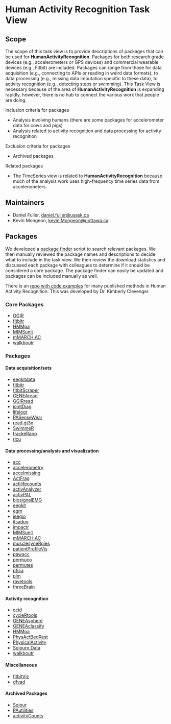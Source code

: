 # Human Activity Recognition Task View

## Scope

The scope of this task view is to provide descriptions of packages that can be used for <b>HumanActivityRecognition</b>. Packages for both research grade devices (e.g., accelerometers or GPS devices) and commercial wearable devices (e.g., Fitbit) are included. Packages can range from those for data acquisition (e.g., connecting to  APIs or reading in weird data formats), to data processing (e.g., missing data imputation specific to these data), to activity recognition (e.g., detecting steps or swimming). This Task View is necessary because of the area of <b>HumanActivityRecognition</b> is expanding rapidly, however, there is no hub to connect the various work that people are doing. 

Inclusion criteria for packages

* Analysis involving humans (there are some packages for accelerometer data for cows and pigs)
* Analysis related to activity recognition and data processing for activity recognition

Exclusion criteria for packages

* Archived packages

Related packages

* The <view>TimeSeries</view> view is related to <b>HumanActivityRecognition</b> because much of the analysis work uses high-frequency time series data from accelerometers. 

## Maintainers

* Daniel Fuller, daniel.fuller@usask.ca
* Kevin Mongeon, kevin.Mongeon@uottawa.ca

## Packages 

We developed a [package finder](https://github.com/walkabilly/pa_task_view/blob/master/package-finder.md) script to search relevant packages. We then manually reviewed the package names and descriptions to decide what to include in the task view. We then review the download statistics and discussed each package with colleagues to determine if it should be considered a core package. The package finder can easily be updated and packages can be included manually as well. 

There is an [repo with code examples](https://github.com/clevengerkimberly/AccelerometerRepository) for many published methods in Human Activity Recognition. This was developed by Dr. Kimberly Clevenger. 

### Core Packages 

* [GGIR](https://cran.r-project.org/web/packages/GGIR/index.html)
* [fitbitr](https://cran.r-project.org/web/packages/fitbitr/index.html)
* [HMMpa](https://cran.r-project.org/web/packages/HMMpa/index.html)
* [MIMSunit](https://cran.r-project.org/web/packages/MIMSunit/index.html)
* [mMARCH.AC](https://cran.r-project.org/web/packages/mMARCH.AC/index.html)
* [walkboutr](https://cran.r-project.org/web/packages/walkboutr/index.html)

### Packages

#### Data acquisition/sets

* [eegkitdata](https://cran.r-project.org/web/packages/eegkitdata/index.html)
* [fitbitr](https://cran.r-project.org/web/packages/fitbitr/index.html)
* [fitbitScraper](https://cran.r-project.org/web/packages/fitbitScraper/index.html)
* [GENEAread](https://cran.r-project.org/web/packages/GENEAread/index.html)
* [GGIRread](https://cran.r-project.org/web/packages/GGIRread/index.html)
* [jointDiag](https://cran.r-project.org/web/packages/jointDiag/index.html)
* [lifelogr](https://cran.r-project.org/web/packages/lifelogr/)
* [PASenseWear](https://cran.r-project.org/web/packages/PASenseWear/)
* [read.gt3x](https://cran.r-project.org/web/packages/read.gt3x/index.html)
* [SwimmeR](https://cran.r-project.org/web/packages/SwimmeR/index.html)
* [trackeRapp](https://cran.r-project.org/web/packages/trackeRapp/index.html)
* [ricu](https://cran.r-project.org/web/packages/ricu/index.html)

#### Data processing/analysis and visualization

* [acc](https://cran.r-project.org/web/packages/acc/index.html)
* [accelerometry](https://cran.r-project.org/web/packages/accelerometry/index.html)
* [accelmissing](https://cran.r-project.org/web/packages/accelmissing/index.html)
* [ActFrag](https://cran.r-project.org/web//packages/ActFrag/index.html)
* [actilifecounts](https://cran.r-project.org/web/packages/actilifecounts/index.html)
* [activAnalyzer](https://cran.r-project.org/web/packages/activAnalyzer/index.html)
* [activPAL](https://cran.r-project.org/web/packages/activPAL/index.html)
* [biosignalEMG](https://cran.r-project.org/web/packages/biosignalEMG/index.html)
* [eegkit](https://cran.r-project.org/web/packages/eegkit/index.html)
* [egm](https://cran.r-project.org/web/packages/EGM/index.html)
* [ieegio](https://cran.r-project.org/web/packages/ieegio/index.html)
* [itsadug](https://cran.r-project.org/web/packages/itsadug/index.html)
* [impactr](https://cran.r-project.org/web//packages//impactr/index.html)
* [MIMSunit](https://cran.r-project.org/web/packages/MIMSunit/index.html)
* [mMARCH.AC](https://cran.r-project.org/web/packages/mMARCH.AC/index.html)
* [musclesyneRgies](https://cran.r-project.org/web/packages/musclesyneRgies/index.html)
* [patientProfileVis](https://cran.r-project.org/web/packages/patientProfilesVis/index.html)
* [pawacc](https://cran.r-project.org/web/packages/pawacc/index.html)
* [permuco](https://cran.r-project.org/web/packages/permuco/index.html)
* [permutes](https://cran.r-project.org/web/packages/permutes/index.html)
* [pfica](https://cran.r-project.org/web/packages/pfica/index.html)
* [plm](https://cran.r-project.org/web/packages/plm/index.html)
* [ravetools](https://cran.r-project.org/web/packages/ravetools/index.html)
* [threeBrain](https://cran.r-project.org/web/packages/threeBrain/index.html)

#### Activity recognition

* [ccid](https://cran.r-project.org/web/packages/ccid/index.html)
* [cycleRtools](https://cran.r-project.org/web/packages/cycleRtools/index.html)
* [GENEAsphere](https://cran.r-project.org/web/packages/GENEAsphere/index.html)
* [GENEAclassify](https://cran.r-project.org/web/packages/GENEAclassify/index.html)
* [HMMpa](https://cran.r-project.org/web/packages/HMMpa/index.html)
* [PhysActBedRest](https://cran.r-project.org/web/packages/PhysActBedRest/index.html)
* [PhysicalActivity](https://cran.r-project.org/web/packages/PhysicalActivity/)
* [Sojourn.Data](https://cran.r-project.org/web/packages/Sojourn.Data/index.html)
* [walkboutr](https://cran.r-project.org/web/packages/walkboutr/index.html)

#### Miscellaneous

* [fitbitViz](https://cran.r-project.org/web/packages/fitbitViz/index.html)
* [dfvad](https://cran.r-project.org/web/packages/dfvad/index.html)

#### Archived Packages

* [Sojour](https://cran.r-project.org/web//packages//Sojourn/index.html)
* [PAutilities](https://cran.r-project.org/web/packages/PAutilities/index.html)
* [activityCounts](https://cran.r-project.org/web/packages/activityCounts/index.html)


